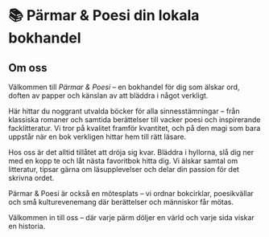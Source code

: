 # 📚 Pärmar & Poesi din lokala bokhandel

## Om oss
Välkommen till *Pärmar & Poesi* – en bokhandel för dig som älskar ord, doften av papper och känslan av att bläddra i något verkligt.

Här hittar du noggrant utvalda böcker för alla sinnesstämningar – från klassiska romaner och samtida berättelser till vacker poesi och inspirerande facklitteratur. Vi tror på kvalitet framför kvantitet, och på den magi som bara uppstår när en bok verkligen hittar hem till rätt läsare.

Hos oss är det alltid tillåtet att dröja sig kvar. Bläddra i hyllorna, slå dig ner med en kopp te och låt nästa favoritbok hitta dig. Vi älskar samtal om litteratur, tipsar gärna om läsupplevelser och delar din passion för det skrivna ordet.

Pärmar & Poesi är också en mötesplats – vi ordnar bokcirklar, poesikvällar och små kulturevenemang där berättelser och människor får mötas.

Välkommen in till oss – där varje pärm döljer en värld och varje sida viskar en historia.

